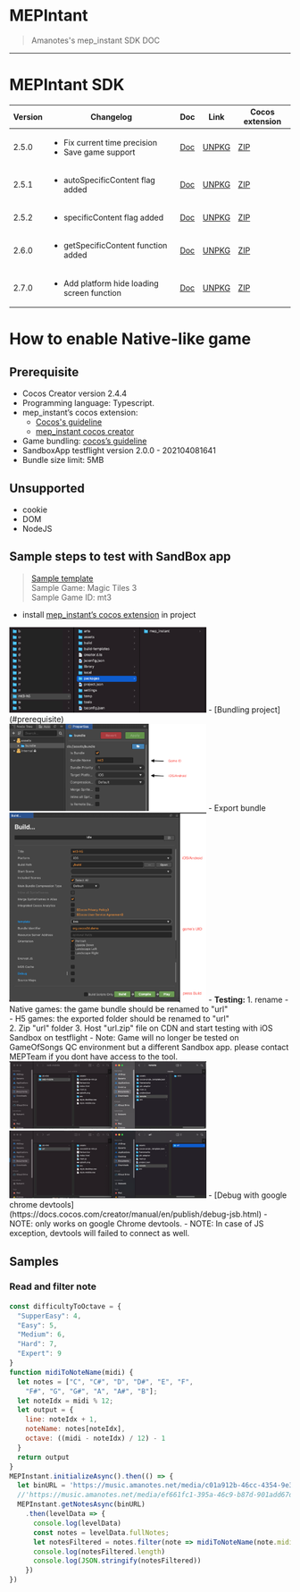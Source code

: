 # MEPIntant
> Amanotes's mep_instant SDK DOC

---------------------------------------------------------

# MEPIntant SDK

| Version | Changelog | Doc | Link | Cocos extension |
| ----------- | ----------- | ----------- | ----------- | ----------- | 
| 2.5.0 | <ul><li>Fix current time precision </li><li>Save game support</li></ul> | [Doc](docs_2_5_0/DOCS.md) | [UNPKG](https://unpkg.com/@mep.tech/instant@2.5.0/dist/mepinstant.umd.production.min.js) | [ZIP](https://d1wkdokb986dq4.cloudfront.net/mep-instant-sdk/cocos_extension/mep_instant_2.3.0-alpha8.zip)
| 2.5.1 | <ul><li>autoSpecificContent flag added </li> | [Doc](docs_2_5_1/DOCS.md) | [UNPKG](https://unpkg.com/@mep.tech/instant@2.5.1/dist/mepinstant.umd.production.min.js) | [ZIP](https://d1wkdokb986dq4.cloudfront.net/mep-instant-sdk/cocos_extension/mep_instant_2.3.0-alpha8.zip)
| 2.5.2 | <ul><li> specificContent flag added </li> | [Doc](docs_2_5_2/DOCS.md) | [UNPKG](https://unpkg.com/@mep.tech/instant@2.5.2/dist/mepinstant.umd.production.min.js) | [ZIP](https://d1wkdokb986dq4.cloudfront.net/mep-instant-sdk/cocos_extension/mep_instant_2.3.0-alpha8.zip)
| 2.6.0 | <ul><li> getSpecificContent function added </li> | [Doc](docs_2_6_0/DOCS.md) | [UNPKG](https://unpkg.com/@mep.tech/instant@2.6.0/dist/mepinstant.umd.production.min.js) | [ZIP](https://d1wkdokb986dq4.cloudfront.net/mep-instant-sdk/cocos_extension/mep_instant_2.6.0.zip)
 | 2.7.0 | <ul><li> Add platform hide loading screen function </li> | [Doc](docs_2_7_0/DOCS.md) | [UNPKG](https://unpkg.com/@mep.tech/instant@2.7.0/dist/mepinstant.umd.production.min.js) | [ZIP](https://d1wkdokb986dq4.cloudfront.net/mep-instant-sdk/cocos_extension/mep_instant_2.7.0.zip)

# How to enable Native-like game

## Prerequisite
- Cocos Creator version 2.4.4
- Programming language: Typescript.
- mep_instant’s cocos extension: 
  - [Cocos's guideline](https://docs.cocos.com/creator/manual/en/extension/install-and-share.html#project-packages)
  - [mep_instant cocos creator](#mepintant-sdk)
- Game bundling: [cocos’s guideline](https://docs.cocos.com/creator/manual/en/scripting/asset-bundle.html)
- SandboxApp testflight version 2.0.0 - 202104081641
- Bundle size limit: 5MB

## Unsupported
- cookie
- DOM
- NodeJS 

## Sample steps to test with SandBox app
> [Sample template](./resources/mep-instant-samplegame-native.zip) <br>
> Sample Game: Magic Tiles 3 <br>
> Sample Game ID: mt3

- install [mep_instant’s cocos extension](#prerequisite) in project <br>
<img src="./resources/install_extension.png" width=70% height=70% >
- [Bundling project](#prerequisite) <br>
<img src="./resources/bundling_project.png" width=70% height=70% >
- Export bundle <br>
<img src="./resources/export_project.png" width=70% height=70% >
- <b>Testing: </b>
  1. rename
  - Native games: the game bundle should be renamed to "url" <br>
  - H5 games: the exported folder should be renamed to "url" <br>
  2. Zip "url" folder
  3. Host "url.zip" file on CDN and start testing with iOS Sandbox on testflight
  - Note: Game will no longer be tested on GameOfSongs QC environment but a different Sandbox app. please contact MEPTeam if you dont have access to the tool.
<img src="./resources/zip_for_test.png" width=70% height=70% >
<img src="./resources/rename.png" width=70% height=70% >
- [Debug with google chrome devtools](https://docs.cocos.com/creator/manual/en/publish/debug-jsb.html)
  - NOTE: only works on google Chrome devtools.
  - NOTE: In case of JS exception, devtools will failed to connect as well. 

## Samples
### Read and filter note

```javascript
const difficultyToOctave = {
  "SupperEasy": 4,
  "Easy": 5,
  "Medium": 6,
  "Hard": 7,
  "Expert": 9
}
function midiToNoteName(midi) {
  let notes = ["C", "C#", "D", "D#", "E", "F",
    "F#", "G", "G#", "A", "A#", "B"];
  let noteIdx = midi % 12;
  let output = {
    line: noteIdx + 1,
    noteName: notes[noteIdx],
    octave: ((midi - noteIdx) / 12) - 1
  }
  return output
}
MEPInstant.initializeAsync().then(() => {
  let binURL = 'https://music.amanotes.net/media/c01a912b-46cc-4354-9e38-ffe63d9dd503/97360c7d-979b-4c60-92d1-787cf6c6d82e.bin'
  //'https://music.amanotes.net/media/ef661fc1-395a-46c9-b87d-901add67d4ea/6dcc59f4-feb1-465f-8154-f464f90b935b.bin'
  MEPInstant.getNotesAsync(binURL)
    .then(levelData => {
      console.log(levelData)
      const notes = levelData.fullNotes;
      let notesFiltered = notes.filter(note => midiToNoteName(note.midi).octave == difficultyToOctave["Medium"])
      console.log(notesFiltered.length)
      console.log(JSON.stringify(notesFiltered))
    })
})
```
